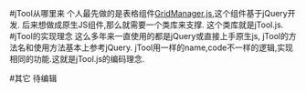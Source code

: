 #jTool从哪里来
个人最先做的是表格组件[GridManager.js](http://www.lovejavascript.com/plugIn/GridManager/demo2.html),这个组件基于jQuery开发.
后来想做成原生JS组件,那么就需要一个类库来支撑. 这个类库就是jTool.js.
#jTool的实现理念
这么多年来一直使用的都是jQuery或直接上手原生js, jTool的方法名和使用方法基本上参考jQuery.
jTool用一样的name,code不一样的逻辑,实现相同的功能.这就是jTool.js的编码理念.

#其它
待编辑